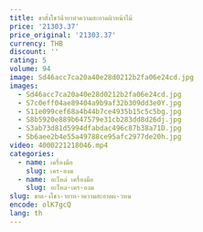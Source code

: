 ```yaml
---
title: ขาตั้งโชว์น้ํายาทําความสะอาดผิวหน้าไม้
price: '21303.37'
price_original: '21303.37'
currency: THB
discount: ''
rating: 5
volume: 94
image: Sd46acc7ca20a40e28d0212b2fa06e24cd.jpg
images:
  - Sd46acc7ca20a40e28d0212b2fa06e24cd.jpg
  - S7c0eff04ae89404a9b9af32b309dd3e0Y.jpg
  - S11e099cef68a4b44b7ce4935b15c5c5bg.jpg
  - S8b5920e889b647579e31cb283dd8d26dj.jpg
  - S3ab73d81d5994dfabdac496c87b38a71D.jpg
  - Sb6aee2b4e55a49788ce95afc2977de20h.jpg
video: 4000221218046.mp4
categories:
  - name: เครื่องมือ
    slug: เคร-องม
  - name: อะไหล่ เครื่องมือ
    slug: อะไหล-เคร-องม
slug: ขาต-งโชว-ายาท-าความสะอาดผ-วหน
encode: olK7gcQ
lang: th
---
```

  